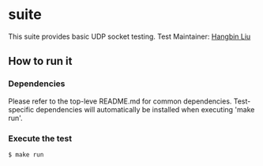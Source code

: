 # suite
This suite provides basic UDP socket testing.
Test Maintainer: [Hangbin Liu](mailto:haliu@redhat.com)

## How to run it

### Dependencies
Please refer to the top-leve README.md for common dependencies. Test-specific
dependencies will automatically be installed when executing 'make run'.

### Execute the test
```bash
$ make run
```
